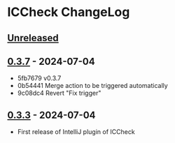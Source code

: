 <!-- Keep a Changelog guide -> https://keepachangelog.com -->

# ICCheck ChangeLog

## [Unreleased]

## [0.3.7] - 2024-07-04

- 5fb7679 v0.3.7
- 0b54441 Merge action to be triggered automatically
- 9c08dc4 Revert "Fix trigger"

## [0.3.3] - 2024-07-04

- First release of IntelliJ plugin of ICCheck

[Unreleased]: https://github.com/salab/iccheck/compare/v0.3.7...HEAD
[0.3.7]: https://github.com/salab/iccheck/compare/v0.3.3...v0.3.7
[0.3.3]: https://github.com/salab/iccheck/commits
